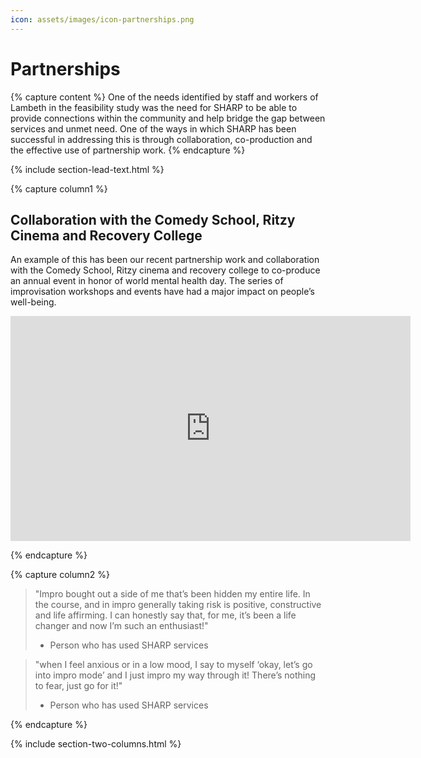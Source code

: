 ```yaml
---
icon: assets/images/icon-partnerships.png
---
```

# Partnerships


{% capture content %}
One of the needs identified by staff and workers of Lambeth in the feasibility study was the need 
for SHARP to be able to provide connections within the community and help bridge the gap between 
services and unmet need. One of the ways in which SHARP has been successful in addressing this 
is through collaboration, co-production and the effective use of partnership work. 
{% endcapture %}

{% include section-lead-text.html %}



<!--  ![SHARP partners](https://docs.google.com/presentation/d/18F1uROLUDpn3o6knNVYE-fvmTL_s59gNh_430cFEh8A/export/svg?pageid=p "SHARP partners") 

We have successfully partnered with organisations including voluntary sector, businesses and learning 
institutions. 

-->


{% capture column1 %}

## Collaboration with the Comedy School, Ritzy Cinema and Recovery College 

An example of this has been our recent partnership work and collaboration with the Comedy School, 
Ritzy cinema and recovery college to co-produce an annual event in honor of world mental health day. 
The series of improvisation workshops and events have had a major impact on people’s well-being.

<iframe src="https://player.vimeo.com/video/199067256" width="640" height="360" frameborder="0" webkitallowfullscreen mozallowfullscreen allowfullscreen></iframe>

{% endcapture %}



{% capture column2 %}

> "Impro bought out a side of me that’s been hidden my entire life. In the course, and in impro generally 
> taking risk is positive, constructive and life affirming. I can honestly say that, for me, it’s 
> been a life changer and now I’m such an enthusiast!"
> - Person who has used SHARP services
	
> "when I feel anxious or in a low mood, I say to myself ‘okay, let’s go into impro mode’ 
> and I just impro my way through it! There’s nothing to fear, just go for it!"
> - Person who has used SHARP services

{% endcapture %}


{% include section-two-columns.html %}

